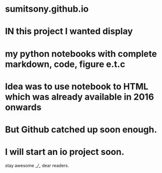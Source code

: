 # sumitsony.github.io
# IN this project I wanted display
# my python notebooks with complete markdown, code, figure e.t.c
# Idea was to use notebook to HTML which was already available in 2016 onwards 
# But Github catched up soon enough.
# I will start an io project soon.
stay awesome __/\__ dear readers. 
